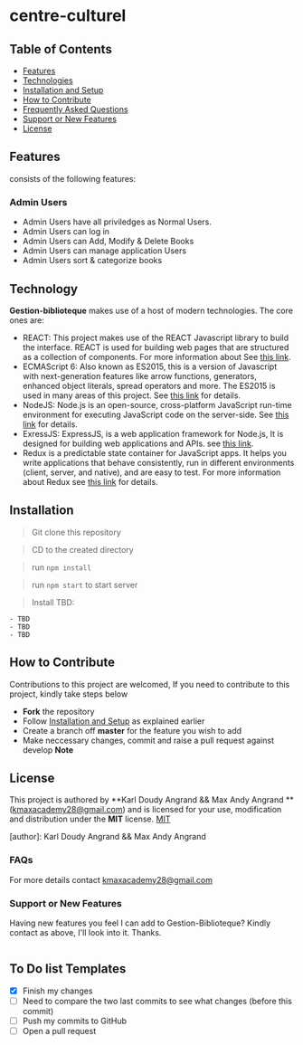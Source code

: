 # centre-culturel

## Table of Contents

- [Features](#features)
- [Technologies](#technology)
- [Installation and Setup](#installation)
- [How to Contribute](#how-to-contribute)
- [Frequently Asked Questions](#faqs)
- [Support or New Features](#support-or-new-features)
- [License](#license)

## Features

consists of the following features:

### Admin Users

- Admin Users have all priviledges as Normal Users.
- Admin Users can log in
- Admin Users can Add, Modify & Delete Books
- Admin Users can manage application Users
- Admin Users sort & categorize books

## Technology

**Gestion-biblioteque** makes use of a host of modern technologies. The core ones are:

- REACT: This project makes use of the REACT Javascript library to build the interface. REACT is used for building web pages that are structured as a collection of components. For more information about See [this link](https://facebook.github.io/react/).
- ECMAScript 6: Also known as ES2015, this is a version of Javascript with
  next-generation features like arrow functions, generators, enhanced object literals,
  spread operators and more. The ES2015 is used in many areas of this project. See [this link](https://en.wikipedia.org/wiki/ECMAScript) for details.
- NodeJS: Node.js is an open-source, cross-platform JavaScript run-time environment for executing JavaScript code on the server-side.
  See [this link](https://en.wikipedia.org/wiki/Node.js) for details.
- ExressJS: ExpressJS, is a web application framework for Node.js, It is designed for building web applications and APIs.
  see [this link](https://en.wikipedia.org/wiki/Express.js).
- Redux is a predictable state container for JavaScript apps. It helps you write applications that behave consistently, run in different environments (client, server, and native), and are easy to test. For more information about Redux see [this link](http://redux.js.org/) for details.

## Installation

> Git clone this repository

> CD to the created directory

> run `npm install`

> run `npm start` to start server

> Install TBD:

```
- TBD
- TBD
- TBD
```

## How to Contribute

Contributions to this project are welcomed, If you need to contribute to this project, kindly take steps below

- **Fork** the repository
- Follow [Installation and Setup](#installation) as explained earlier
- Create a branch off **master** for the feature you wish to add
- Make neccessary changes, commit and raise a pull request against develop
  **Note**

## License

This project is authored by **Karl Doudy Angrand && Max Andy Angrand ** (kmaxacademy28@gmail.com) and is licensed for your use, modification and distribution under the **MIT** license.
[MIT][license]

<!-- Definitions -->

[license]: LICENSE

[author]: Karl Doudy Angrand && Max Andy Angrand

### FAQs

For more details contact kmaxacademy28@gmail.com

### Support or New Features

Having new features you feel I can add to Gestion-Biblioteque? Kindly contact as above, I'll look into it. Thanks.

```

```

## To Do list Templates

- [x] Finish my changes
- [ ] Need to compare the two last commits to see what changes (before this commit)
- [ ] Push my commits to GitHub
- [ ] Open a pull request
